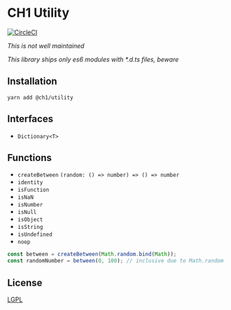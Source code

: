 # CH1 Utility

[![CircleCI](https://circleci.com/gh/bennett000/ch1-utility.svg?style=svg)](https://circleci.com/gh/bennett000/ch1-utility)

_This is not well maintained_

_This library ships only es6 modules with \*.d.ts files, beware_

## Installation

`yarn add @ch1/utility`

## Interfaces

- `Dictionary<T>`

## Functions

- `createBetween` `(random: () => number) => () => number`
- `identity`
- `isFunction`
- `isNaN`
- `isNumber`
- `isNull`
- `isObject`
- `isString`
- `isUndefined`
- `noop`

```ts
const between = createBetween(Math.random.bind(Math));
const randomNumber = between(0, 100); // inclusive due to Math.random
```

## License

[LGPL](./LICENSE 'Lesser GNU Public License')
